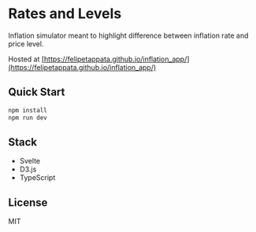 # Rates and Levels

Inflation simulator meant to highlight difference between inflation rate and price level.

Hosted at [https://felipetappata.github.io/inflation_app/](https://felipetappata.github.io/inflation_app/)

## Quick Start

```bash
npm install
npm run dev
```

## Stack

- Svelte
- D3.js
- TypeScript

## License

MIT